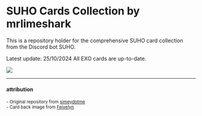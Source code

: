 # SUHO Cards Collection by mrlimeshark

This is a repository holder for the comprehensive SUHO card collection from the Discord bot SUHO.

Latest update: 25/10/2024
All EXO cards are up-to-date.

<img src="public/suho-collection-demo.gif" />





---

#### attribution

<sub>- Original repository from [simeydotme](https://github.com/simeydotme/pokemon-cards-css)</sub>  
<sub>- Card back image from [Feivelyn](https://www.deviantart.com/feivelyn/art/playing-card-back-872206690)</sub>
